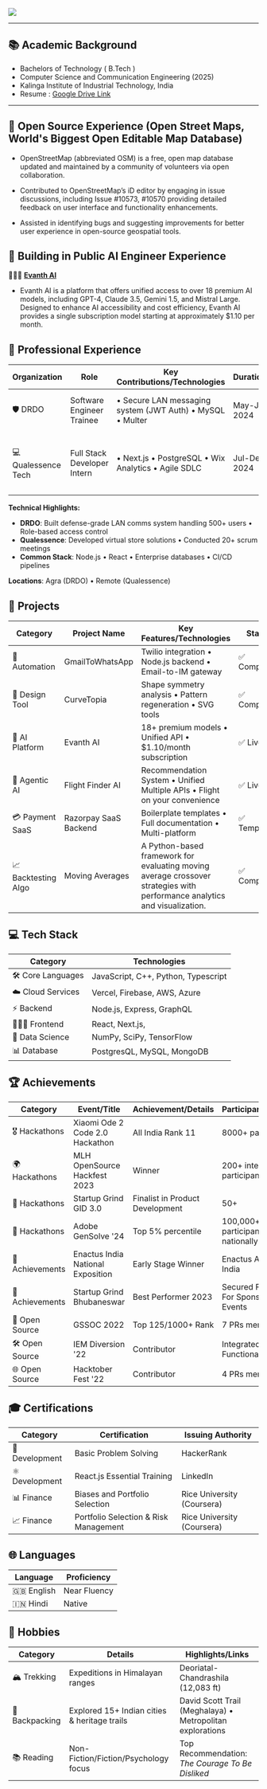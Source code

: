 

![](https://komarev.com/ghpvc/?username=StillAbeginnerr&color=green)

---
## 📚 Academic Background
- Bachelors of Technology ( B.Tech )
- Computer Science and Communication Engineering (2025)
- Kalinga Institute of Industrial Technology, India
- Resume : [Google Drive Link](https://drive.google.com/file/d/1t35aGpHSMXfdzhVYLWoS3BhHEYddZZLT/view?usp=sharing)
---

## 🌟 Open Source Experience (Open Street Maps, World's Biggest Open Editable Map Database)
- OpenStreetMap (abbreviated OSM) is a free, open map database updated and maintained by a community of volunteers via open collaboration.
  
- Contributed to OpenStreetMap’s iD editor by engaging in issue discussions, including Issue #10573,
#10570 providing detailed feedback on user interface and functionality enhancements.

- Assisted in identifying bugs and suggesting improvements for better user experience in open-source
geospatial tools.


## 🌟 Building in Public AI Engineer Experience
 🙎🏻‍♂️   [**Evanth AI**](https://www.evanth.in) <br>

- Evanth AI is a platform that offers unified access to over 18 premium AI models, including GPT-4, Claude 3.5, Gemini 1.5, and Mistral Large. Designed to enhance AI accessibility and cost efficiency, Evanth AI provides a single subscription model starting at approximately $1.10 per month.

## 🌟 Professional Experience

| Organization       | Role                          | Key Contributions/Technologies                          | Duration        | Impact                          |
|--------------------|-------------------------------|----------------------------------------------------------|-----------------|---------------------------------|
| 🛡️ DRDO            | Software Engineer Trainee     | • Secure LAN messaging system (JWT Auth) • MySQL • Multer | May-Jul 2024    | Production level • 99.9% uptime |
| 💻 Qualessence Tech| Full Stack Developer Intern   | • Next.js • PostgreSQL • Wix Analytics • Agile SDLC      | Jul-Dec 2024    | 35% inquiry boost • 40% faster rendering |

**Technical Highlights:**  
- **DRDO**: Built defense-grade LAN comms system handling 500+ users • Role-based access control  
- **Qualessence**: Developed virtual store solutions • Conducted 20+ scrum meetings  
- **Common Stack**: Node.js • React • Enterprise databases • CI/CD pipelines  

**Locations**: Agra (DRDO) • Remote (Qualessence)  


## 🌟 Projects

| Category       | Project Name               | Key Features/Technologies                                  | Status         |
|----------------|----------------------------|------------------------------------------------------------|----------------|
| 🤖 Automation  | GmailToWhatsApp            | Twilio integration • Node.js backend • Email-to-IM gateway | ✅ Completed   |
| 🎨 Design Tool | CurveTopia                 | Shape symmetry analysis • Pattern regeneration • SVG tools | ✅ Completed   |
| 🧠 AI Platform | Evanth AI                  | 18+ premium models • Unified API • $1.10/month subscription| ✅ Live        |
| 💬 Agentic AI  |  Flight Finder AI     | Recommendation System • Unified Multiple APIs • Flight on your convenience | ✅ Live |
| 💳 Payment SaaS| Razorpay SaaS Backend      | Boilerplate templates • Full documentation • Multi-platform | ✅ Template  |
| 📈 Backtesting Algo | Moving Averages | A Python-based framework for evaluating moving average crossover strategies with performance analytics and visualization. | ✅ Completed |


## 💻 Tech Stack

| Category              | Technologies                          |
|-----------------------|---------------------------------------|
| 🛠️ Core Languages    | JavaScript, C++, Python, Typescript              | 
| ☁️ Cloud Services     | Vercel, Firebase, AWS, Azure                                |
| ⚡ Backend            | Node.js, Express, GraphQL            | 
| 🧑🏻‍🎨 Frontend           | React, Next.js,                        | 
| 🔬 Data Science       | NumPy, SciPy, TensorFlow              | 
| 📊 Database | PostgresQL, MySQL, MongoDB |



## 🏆 Achievements

| Category        | Event/Title                                  | Achievement/Details                          | Participants/Details          |
|-----------------|----------------------------------------------|----------------------------------------------|-------------------------------|
| 🎖️ Hackathons   | Xiaomi Ode 2 Code 2.0 Hackathon              | All India Rank 11                            | 8000+ participants           |
| 🌍 Hackathons    | MLH OpenSource Hackfest 2023                 | Winner                                       | 200+ international participants |
| 🚀 Hackathons    | Startup Grind GID 3.0                        | Finalist in Product Development              | 50+                            |
| 🎨 Hackathons    | Adobe GenSolve '24                           | Top 5% percentile                             | 100,000+ participants nationally |
| 🌟 Achievements  | Enactus India National Exposition            | Early Stage Winner                           |  Enactus All over India                            |
| 🏅 Achievements  | Startup Grind Bhubaneswar                    | Best Performer 2023                          | Secured Funding For Sponsorship Events                            |
| 🔧 Open Source   | GSSOC 2022                                   | Top 125/1000+ Rank                               | 7 PRs merged                   |
| 🛠️ Open Source   | IEM Diversion '22                            | Contributor                                  | Integrated TTS Functionality.                              |
| 🌐 Open Source   | Hacktober Fest '22                           | Contributor                                  | 4 PRs merged                              |

## 🎓 Certifications

| Category        | Certification                                | Issuing Authority                           |
|-----------------|----------------------------------------------|---------------------------------------------|
| 🧩 Development   | Basic Problem Solving                        | HackerRank                                  |
| ⚛️ Development   | React.js Essential Training                  | LinkedIn                                    |
| 📊 Finance       | Biases and Portfolio Selection               | Rice University (Coursera)                 |
| 📈 Finance       | Portfolio Selection & Risk Management       | Rice University (Coursera)                 |

## 🌐 Languages

| Language       | Proficiency      |
|----------------|------------------|
| 🇬🇧 English     | Near Fluency     |                                      
| 🇮🇳 Hindi       | Native           |                                      

## 🎒 Hobbies

| Category         | Details                                                                 | Highlights/Links                                                                 |
|------------------|-------------------------------------------------------------------------|---------------------------------------------------------------------------------|
| 🏔️ Trekking      | Expeditions in Himalayan ranges                                   | Deoriatal-Chandrashila (12,083 ft)  |
| 🚶 Backpacking  | Explored 15+ Indian cities & heritage trails                          | David Scott Trail (Meghalaya) • Metropolitan explorations                      |
| 📚 Reading        | Non-Fiction/Fiction/Psychology focus                                            | Top Recommendation: *The Courage To Be Disliked*                                |

